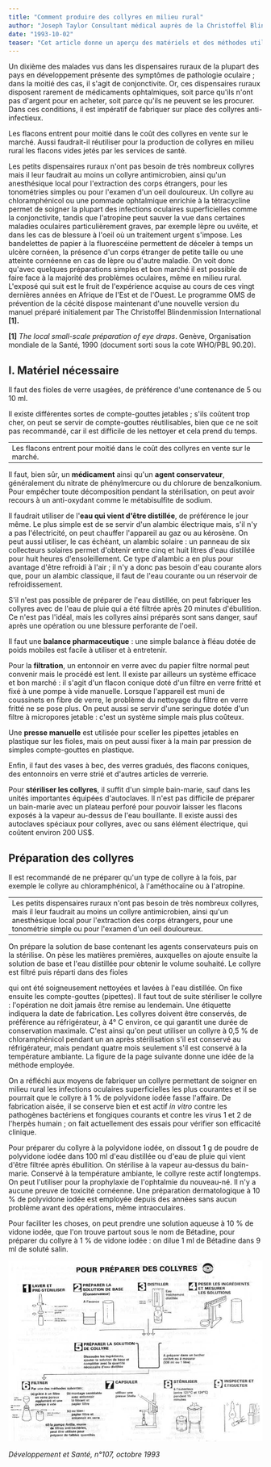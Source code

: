 ```yaml
---
title: "Comment produire des collyres en milieu rural"
author: "Joseph Taylor Consultant médical auprès de la Christoffel Blindenmission e.V., Nibelungenstrasse 124, 6140 Bensheim 4 (Allemagne). D'après Forum mondial de la santé, Vol. 14, 1993, OMS.  "
date: "1993-10-02"
teaser: "Cet article donne un aperçu des matériels et des méthodes utilisables pour produire les collyres essentiels à peu de frais dans les zones rurales des pays en développement."
---
```


Un dixième des malades vus dans les dispensaires ruraux de la plupart des pays en développement présente des symptômes de pathologie oculaire ; dans la moitié des cas, il s'agit de conjonctivite. Or, ces dispensaires ruraux disposent rarement de médicaments ophtalmiques, soit parce qu'ils n'ont pas d'argent pour en acheter, soit parce qu'ils ne peuvent se les procurer. Dans ces conditions, il est impératif de fabriquer sur place des collyres anti-infectieux.

Les flacons entrent pour moitié dans le coût des collyres en vente sur le marché. Aussi faudrait-il réutiliser pour la production de collyres en milieu rural les flacons vides jetés par les services de santé.

Les petits dispensaires ruraux n'ont pas besoin de très nombreux collyres mais il leur faudrait au moins un collyre antimicrobien, ainsi qu'un anesthésique local pour l'extraction des corps étrangers, pour les tonométries simples ou pour l'examen d'un oeil douloureux. Un collyre au chloramphénicol ou une pommade ophtalmique enrichie à la tétracycline permet de soigner la plupart des infections oculaires superficielles comme la conjonctivite, tandis que l'atropine peut sauver la vue dans certaines maladies oculaires particulièrement graves, par exemple lèpre ou uvéite, et dans les cas de blessure à l'oeil où un traitement urgent s'impose. Les bandelettes de papier à la fluorescéine permettent de déceler à temps un ulcère cornéen, la présence d'un corps étranger de petite taille ou une atteinte cornéenne en cas de lèpre ou d'autre maladie. On voit donc qu'avec quelques préparations simples et bon marché il est possible de faire face à la majorité des problèmes oculaires, même en milieu rural. L'exposé qui suit est le fruit de l'expérience acquise au cours de ces vingt dernières années en Afrique de l'Est et de l'Ouest. Le programme OMS de prévention de la cécité dispose maintenant d'une nouvelle version du manuel préparé initialement par The Christoffel Blindenmission International **[1].**

**[1]** _The local small-scale préparation of eye draps_. Genève, Organisation mondiale de la Santé, 1990 (document sorti sous la cote WHO/PBL 90.20).

## I. Matériel nécessaire

Il faut des fioles de verre usagées, de préférence d'une contenance de 5 ou 10 ml.

Il existe différentes sortes de compte-gouttes jetables ; s'ils coûtent trop cher, on peut se servir de compte-gouttes réutilisables, bien que ce ne soit pas recommandé, car il est difficile de les nettoyer et cela prend du temps.

<table>

<tbody>

<tr>

<td class="rtecenter" valign="top">Les flacons entrent pour moitié dans le coût  
des collyres en vente sur le marché.</td>

</tr>

</tbody>

</table>

Il faut, bien sûr, un **médicament** ainsi qu'un **agent conservateur**, généralement du nitrate de phénylmercure ou du chlorure de benzalkonium. Pour empêcher toute décomposition pendant la stérilisation, on peut avoir recours à un anti-oxydant comme le métabisulfite de sodium.

Il faudrait utiliser de l'**eau qui vient d'être distillée**, de préférence le jour même. Le plus simple est de se servir d'un alambic électrique mais, s'il n'y a pas l'électricité, on peut chauffer l'appareil au gaz ou au kérosène. On peut aussi utiliser, le cas échéant, un alambic solaire : un panneau de six collecteurs solaires permet d'obtenir entre cinq et huit litres d'eau distillée pour huit heures d'ensoleillement. Ce type d'alambic a en plus pour avantage d'être refroidi à l'air ; il n'y a donc pas besoin d'eau courante alors que, pour un alambic classique, il faut de l'eau courante ou un réservoir de refroidissement.

S'il n'est pas possible de préparer de l'eau distillée, on peut fabriquer les collyres avec de l'eau de pluie qui a été filtrée après 20 minutes d'ébullition. Ce n'est pas l'idéal, mais les collyres ainsi préparés sont sans danger, sauf après une opération ou une blessure perforante de l'oeil.

Il faut une **balance pharmaceutique** : une simple balance à fléau dotée de poids mobiles est facile à utiliser et à entretenir.

Pour la **filtration**, un entonnoir en verre avec du papier filtre normal peut convenir mais le procédé est lent. Il existe par ailleurs un système efficace et bon marché : il s'agit d'un flacon conique doté d'un filtre en verre fritté et fixé à une pompe à vide manuelle. Lorsque l'appareil est muni de coussinets en fibre de verre, le problème du nettoyage du filtre en verre fritté ne se pose plus. On peut aussi se servir d'une seringue dotée d'un filtre à micropores jetable : c'est un système simple mais plus coûteux.

Une **presse manuelle** est utilisée pour sceller les pipettes jetables en plastique sur les fioles, mais on peut aussi fixer à la main par pression de simples compte-gouttes en plastique.

Enfin, il faut des vases à bec, des verres gradués, des flacons coniques, des entonnoirs en verre strié et d'autres articles de verrerie.

Pour **stériliser les collyres**, il suffit d'un simple bain-marie, sauf dans les unités importantes équipées d'autoclaves. Il n'est pas difficile de préparer un bain-marie avec un plateau perforé pour pouvoir laisser les flacons exposés à la vapeur au-dessus de l'eau bouillante. Il existe aussi des autoclaves spéciaux pour collyres, avec ou sans élément électrique, qui coûtent environ 200 US$.

## Préparation des collyres

Il est recommandé de ne préparer qu'un type de collyre à la fois, par exemple le collyre au chloramphénicol, à l'améthocaïne ou à l'atropine.

<table>

<tbody>

<tr>

<td valign="top">Les petits dispensaires ruraux n'ont pas besoin de très nombreux collyres, mais il leur faudrait au moins un collyre antimicrobien, ainsi qu'un anesthésique local pour l'extraction des corps étrangers, pour une tonométrie simple ou pour l'examen d'un oeil douloureux.</td>

</tr>

</tbody>

</table>

On prépare la solution de base contenant les agents conservateurs puis on la stérilise. On pèse les matières premières, auxquelles on ajoute ensuite la solution de base et l'eau distillée pour obtenir le volume souhaité. Le collyre est filtré puis réparti dans des fioles

qui ont été soigneusement nettoyées et lavées à l'eau distillée. On fixe ensuite les compte-gouttes (pipettes). Il faut tout de suite stériliser le collyre : l'opération ne doit jamais être remise au lendemain. Une étiquette indiquera la date de fabrication. Les collyres doivent être conservés, de préférence au réfrigérateur, à 4° C environ, ce qui garantit une durée de conservation maximale. C'est ainsi qu'on peut utiliser un collyre à 0,5 % de chloramphénicol pendant un an après stérilisation s'il est conservé au réfrigérateur, mais pendant quatre mois seulement s'il est conservé à la température ambiante. La figure de la page suivante donne une idée de la méthode employée.

On a réfléchi aux moyens de fabriquer un collyre permettant de soigner en milieu rural les infections oculaires superficielles les plus courantes et il se pourrait que le collyre à 1 % de polyvidone iodée fasse l'affaire. De fabrication aisée, il se conserve bien et est actif _in vitro_ contre les pathogènes bactériens et fongiques courants et contre les virus 1 et 2 de l'herpès humain ; on fait actuellement des essais pour vérifier son efficacité clinique.

Pour préparer du collyre à la polyvidone iodée, on dissout 1 g de poudre de polyvidone iodée dans 100 ml d'eau distillée ou d'eau de pluie qui vient d'être filtrée après ébullition. On stérilise à la vapeur au-dessus du bain-marie. Conservé à la température ambiante, le collyre reste actif longtemps. On peut l'utiliser pour la prophylaxie de l'ophtalmie du nouveau-né. Il n'y a aucune preuve de toxicité cornéenne. Une préparation dermatologique à 10 % de polyvidone iodée est employée depuis des années sans aucun problème avant des opérations, même intraoculaires.

Pour faciliter les choses, on peut prendre une solution aqueuse à 10 % de vidone iodée, que l'on trouve partout sous le nom de Bétadine, pour préparer du collyre à 1 % de vidone iodée : on dilue 1 ml de Bétadine dans 9 ml de soluté salin.


![](i574-1.jpg)


_Développement et Santé, n°107, octobre 1993_